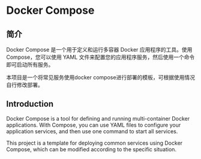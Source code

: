 # Docker Compose

## 简介

Docker Compose 是一个用于定义和运行多容器 Docker 应用程序的工具。使用 Compose，您可以使用 YAML 文件来配置您的应用程序服务，然后使用一个命令即可启动所有服务。

本项目是一个将常见服务使用docker compose进行部署的模板，可根据使用情况自行修改部署。

## Introduction

Docker Compose is a tool for defining and running multi-container Docker applications. With Compose, you can use YAML files to configure your application services, and then use one command to start all services.

This project is a template for deploying common services using Docker Compose, which can be modified according to the specific situation.
